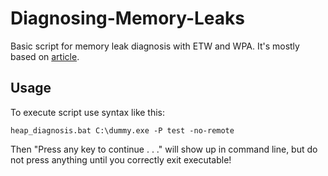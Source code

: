 # Diagnosing-Memory-Leaks
Basic script for memory leak diagnosis with ETW and WPA. It's mostly based on [article](http://blogs.microsoft.co.il/sasha/2014/12/02/diagnosing-native-memory-leaks-etw-wpa/).
## Usage
To execute script use syntax like this:
```
heap_diagnosis.bat C:\dummy.exe -P test -no-remote
```
Then "Press any key to continue . . ." will show up in command line, but do not press anything until you correctly exit executable! 
